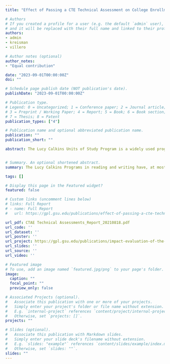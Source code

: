 ```yaml
---
title: "Effect of Passing a CTE Technical Assessment on College Enrollment"

# Authors
# If you created a profile for a user (e.g. the default `admin` user), write the username (folder name) here 
# and it will be replaced with their full name and linked to their profile.
authors:
- admin
- kreisman
- villero

# Author notes (optional)
author_notes:
- "Equal contribution"

date: "2023-09-01T00:00:00Z"
doi: ""

# Schedule page publish date (NOT publication's date).
publishDate: "2023-09-01T00:00:00Z"

# Publication type.
# Legend: 0 = Uncategorized; 1 = Conference paper; 2 = Journal article;
# 3 = Preprint / Working Paper; 4 = Report; 5 = Book; 6 = Book section;
# 7 = Thesis; 8 = Patent
publication_types: ["4"]

# Publication name and optional abbreviated publication name.
publication: ""
publication_short: ""

abstract: The Lucy Calkins Units of Study Program is a widely used program that consists of materials and methods for teaching reading and writing in Grades K–8. In a school district in metro Atlanta, the Lucy Calkins Programs in reading and writing have, at most, very small average effects on student achievement in ELA relative to the “business as usual” approach of using other reading and writing programs. 


# Summary. An optional shortened abstract.
summary: The Lucy Calkins Programs in reading and writing have, at most, very small average effects on student achievement in ELA relative to the “business as usual” approach of using other reading and writing programs. 

tags: []

# Display this page in the Featured widget?
featured: false

# Custom links (uncomment lines below)
# links: Full Report
# - name: Full Report
#   url: https://gpl.gsu.edu/publications/effect-of-passing-a-cte-technical-assessment-on-college-enrollment/

url_pdf: CTAE Technical Assessments_Report_20210818.pdf
url_code: ''
url_dataset: ''
url_poster: ''
url_project: https://gpl.gsu.edu/publications/impact-evaluation-of-the-lucy-calkins-units-of-study-program/
url_slides: ''
url_source: ''
url_video: ''

# Featured image
# To use, add an image named `featured.jpg/png` to your page's folder. 
image:
  caption: ""
  focal_point: ""
  preview_only: false

# Associated Projects (optional).
#   Associate this publication with one or more of your projects.
#   Simply enter your project's folder or file name without extension.
#   E.g. `internal-project` references `content/project/internal-project/index.md`.
#   Otherwise, set `projects: []`.
projects: ""

# Slides (optional).
#   Associate this publication with Markdown slides.
#   Simply enter your slide deck's filename without extension.
#   E.g. `slides: "example"` references `content/slides/example/index.md`.
#   Otherwise, set `slides: ""`.
slides: ""
---
```



